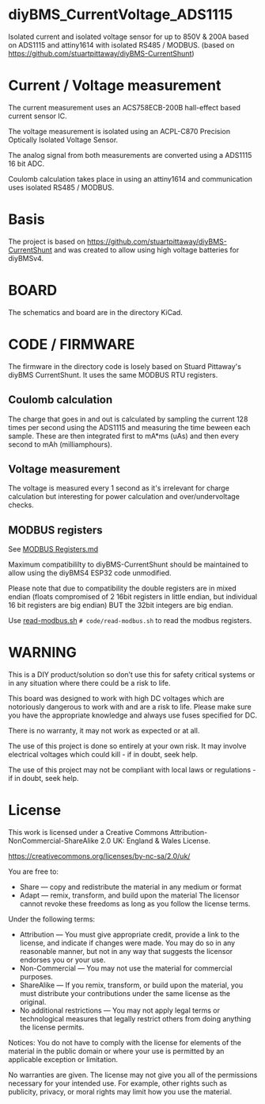 # diyBMS_CurrentVoltage_ADS1115

Isolated current and isolated voltage sensor for up to 850V & 200A based on ADS1115 and attiny1614 with isolated RS485 / MODBUS. (based on https://github.com/stuartpittaway/diyBMS-CurrentShunt)

# Current / Voltage measurement

The current measurement uses an ACS758ECB-200B hall-effect based current sensor IC.

The voltage measurement is isolated using an ACPL-C870 Precision Optically Isolated Voltage Sensor.

The analog signal from both measurements are converted using a ADS1115 16 bit ADC.

Coulomb calculation takes place in using an attiny1614 and communication uses isolated RS485 / MODBUS.

# Basis

The project is based on https://github.com/stuartpittaway/diyBMS-CurrentShunt and was created to allow using high voltage batteries for diyBMSv4.

# BOARD

The schematics and board are in the directory KiCad.

# CODE / FIRMWARE

The firmware in the directory code is losely based on Stuard Pittaway's diyBMS CurrentShunt. It uses the same MODBUS RTU registers.

## Coulomb calculation

The charge that goes in and out is calculated by sampling the current 128 times per second using the ADS1115 and measuring the time beween each sample. These are then integrated first to mA*ms (uAs) and then every second to mAh (milliamphours).

## Voltage measurement

The voltage is measured every 1 second as it's irrelevant for charge calculation but interesting for power calculation and over/undervoltage checks.

## MODBUS registers

See [MODBUS Registers.md](./code/MODBUS%20Registers.md)

Maximum compatibililty to diyBMS-CurrentShunt should be maintained to allow using the diyBMS4 ESP32 code unmodified.

Please note that due to compatibility the double registers are in mixed endian (floats compromised of 2 16bit registers in little endian, but individual 16 bit registers are big endian) BUT the 32bit integers are big endian.

Use [read-modbus.sh](./code/read-modbus.sh) ```# code/read-modbus.sh``` to read the modbus registers.


# WARNING

This is a DIY product/solution so don’t use this for safety critical systems or in any situation where there could be a risk to life.  

This board was designed to work with high DC voltages which are notoriously dangerous to work with and are a risk to life. Please make sure you have the appropriate knowledge and always use fuses specified for DC.

There is no warranty, it may not work as expected or at all.

The use of this project is done so entirely at your own risk.  It may involve electrical voltages which could kill - if in doubt, seek help.

The use of this project may not be compliant with local laws or regulations - if in doubt, seek help.


# License

This work is licensed under a Creative Commons Attribution-NonCommercial-ShareAlike 2.0 UK: England & Wales License.

https://creativecommons.org/licenses/by-nc-sa/2.0/uk/

You are free to:
* Share — copy and redistribute the material in any medium or format
* Adapt — remix, transform, and build upon the material
The licensor cannot revoke these freedoms as long as you follow the license terms.

Under the following terms:
* Attribution — You must give appropriate credit, provide a link to the license, and indicate if changes were made. You may do so in any reasonable manner, but not in any way that suggests the licensor endorses you or your use.
* Non-Commercial — You may not use the material for commercial purposes.
* ShareAlike — If you remix, transform, or build upon the material, you must distribute your contributions under the same license as the original.
* No additional restrictions — You may not apply legal terms or technological measures that legally restrict others from doing anything the license permits.


Notices:
You do not have to comply with the license for elements of the material in the public domain or where your use is permitted by an applicable exception or limitation.

No warranties are given. The license may not give you all of the permissions necessary for your intended use. For example, other rights such as publicity, privacy, or moral rights may limit how you use the material.
